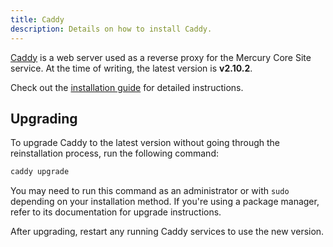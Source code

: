 ```yaml
---
title: Caddy
description: Details on how to install Caddy.
---
```


[Caddy](https://caddyserver.com) is a web server used as a reverse proxy for the Mercury Core Site service. At the time of writing, the latest version is **v2.10.2**.

Check out the [installation guide](https://caddyserver.com/docs/install) for detailed instructions.

## Upgrading

To upgrade Caddy to the latest version without going through the reinstallation process, run the following command:

```bash
caddy upgrade
```

You may need to run this command as an administrator or with `sudo` depending on your installation method. If you're using a package manager, refer to its documentation for upgrade instructions.

After upgrading, restart any running Caddy services to use the new version.
